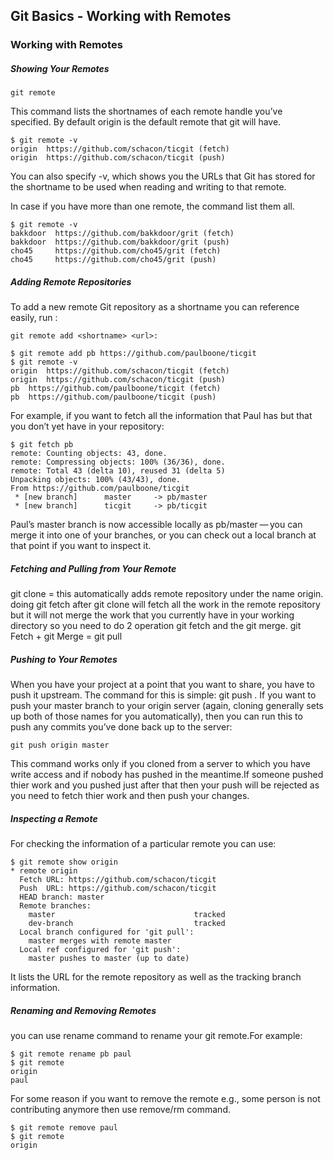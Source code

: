 ## Git Basics - Working with Remotes

### Working with Remotes

##### Showing Your Remotes
```
git remote
```

This command lists the shortnames of each remote handle you’ve specified. By default origin is the default remote that git will have.

```
$ git remote -v
origin	https://github.com/schacon/ticgit (fetch)
origin	https://github.com/schacon/ticgit (push)
```

You can also specify -v, which shows you the URLs that Git has stored for the shortname to be used when reading and writing to that remote.

In case if you have more than one remote, the command list them all.

```
$ git remote -v
bakkdoor  https://github.com/bakkdoor/grit (fetch)
bakkdoor  https://github.com/bakkdoor/grit (push)
cho45     https://github.com/cho45/grit (fetch)
cho45     https://github.com/cho45/grit (push)
```

##### Adding Remote Repositories

To add a new remote Git repository as a shortname you can reference easily, run :
```
git remote add <shortname> <url>:
```

```
$ git remote add pb https://github.com/paulboone/ticgit
$ git remote -v
origin	https://github.com/schacon/ticgit (fetch)
origin	https://github.com/schacon/ticgit (push)
pb	https://github.com/paulboone/ticgit (fetch)
pb	https://github.com/paulboone/ticgit (push)
```

For example, if you want to fetch all the information that Paul has but that you don’t yet have in your repository:
```
$ git fetch pb
remote: Counting objects: 43, done.
remote: Compressing objects: 100% (36/36), done.
remote: Total 43 (delta 10), reused 31 (delta 5)
Unpacking objects: 100% (43/43), done.
From https://github.com/paulboone/ticgit
 * [new branch]      master     -> pb/master
 * [new branch]      ticgit     -> pb/ticgit
```

Paul’s master branch is now accessible locally as pb/master — you can merge it into one of your branches, or you can check out a local branch at that point if you want to inspect it.

##### Fetching and Pulling from Your Remote

git clone = this automatically adds remote repository under the name origin.
doing git fetch after git clone will fetch all the work in the remote repository but it will not merge the work that you currently have in your working directory so you need to do 2 operation git fetch and the git merge.
git Fetch + git Merge = git pull

##### Pushing to Your Remotes

When you have your project at a point that you want to share, you have to push it upstream. The command for this is simple: git push <remote> <branch>. If you want to push your master branch to your origin server (again, cloning generally sets up both of those names for you automatically), then you can run this to push any commits you’ve done back up to the server:
```
git push origin master
```

This command works only if you cloned from a server to which you have write access and if nobody has pushed in the meantime.If someone pushed thier work and you pushed just after that then your push will be rejected as you need to fetch thier work and then push your changes.

##### Inspecting a Remote

For checking the information of a particular remote you can use:
```
$ git remote show origin
* remote origin
  Fetch URL: https://github.com/schacon/ticgit
  Push  URL: https://github.com/schacon/ticgit
  HEAD branch: master
  Remote branches:
    master                               tracked
    dev-branch                           tracked
  Local branch configured for 'git pull':
    master merges with remote master
  Local ref configured for 'git push':
    master pushes to master (up to date)
```

It lists the URL for the remote repository as well as the tracking branch information.

##### Renaming and Removing Remotes
you can use rename command to rename your git remote.For example:
```
$ git remote rename pb paul
$ git remote
origin
paul
```

For some reason if you want to remove the remote e.g., some person is not contributing anymore then use remove/rm command.
```
$ git remote remove paul
$ git remote
origin
```
